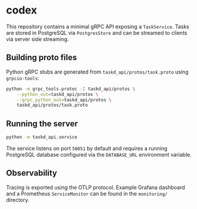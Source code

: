 # codex

This repository contains a minimal gRPC API exposing a `TaskService`.
Tasks are stored in PostgreSQL via `PostgresStore` and can be streamed to
clients via server side streaming.

## Building proto files

Python gRPC stubs are generated from `taskd_api/protos/task.proto` using
`grpcio-tools`:

```bash
python -m grpc_tools.protoc -I taskd_api/protos \
    --python_out=taskd_api/protos \
    --grpc_python_out=taskd_api/protos \
    taskd_api/protos/task.proto
```

## Running the server

```bash
python -m taskd_api.service
```

The service listens on port `50051` by default and requires a running
PostgreSQL database configured via the `DATABASE_URL` environment
variable.

## Observability

Tracing is exported using the OTLP protocol. Example Grafana dashboard and
a Prometheus `ServiceMonitor` can be found in the `monitoring/` directory.
